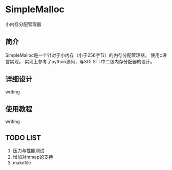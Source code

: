 # SimpleMalloc

小内存分配管理器

## 简介

SimpleMalloc是一个针对于小内存（小于256字节）的内存分配管理器。
使用c语言实现。
实现上参考了python源码，与SGI STL中二级内存分配器的设计。

## 详细设计

writing

## 使用教程

writing

## TODO LIST

1. 压力与性能测试
2. 增加对mmap的支持
3. makefile
